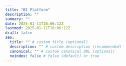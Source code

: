```yaml
---
title: "BI Platform"
description: ""
summary: ""
date: 2025-01-11T16:06:12Z
lastmod: 2025-01-11T16:06:12Z
draft: false
seo:
  title: "" # custom title (optional)
  description: "" # custom description (recommended)
  canonical: "" # custom canonical URL (optional)
  noindex: false # false (default) or true
---
```

